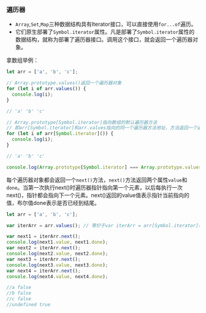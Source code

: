 ### 遍历器

* `Array`,`Set`,`Map`三种数据结构具有Iterator接口，可以直接使用`for...of`遍历。
* 它们原生部署了`Symbol.iterator`属性。凡是部署了`Symbol.iterator`属性的数据结构，就称为部署了遍历器接口。调用这个接口，就会返回一个遍历器对象。

拿数组举例：

```javascript
let arr = ['a', 'b', 'c'];

// Array.prototype.values()返回一个遍历器对象
for (let i of arr.values()) {
  console.log(i);
}

// 'a' 'b' 'c'

// Array.prototype[Symbol.iterator]指向数组的默认遍历器方法
// 即arr[Symbol.iterator]和arr.values指向的同一个遍历器方法地址，方法返回一个遍历器对象
for (let i of arr[Symbol.iterator]()) {
  console.log(i);
}

// 'a' 'b' 'c'

console.log(Array.prototype[Symbol.iterator] === Array.prototype.values);   //true
```

每个遍历器对象都会返回一个`next()`方法，`next()`方法返回两个属性`value`和`done`。当第一次执行next()时遍历器指针指向第一个元素，以后每执行一次next()，指针都会指向下一个元素。next()返回的value值表示指针当前指向的值，布尔值done表示是否已经到结尾。

```javascript
let arr = ['a', 'b', 'c'];

var iterArr = arr.values(); // 等价于var iterArr = arr[Symbol.iterator]();

var next1 = iterArr.next();
console.log(next1.value, next1.done);
var next2 = iterArr.next();
console.log(next2.value, next2.done);
var next3 = iterArr.next();
console.log(next3.value, next3.done);
var next4 = iterArr.next();
console.log(next4.value, next4.done);

//a false
//b false
//c false
//undefined true
```

